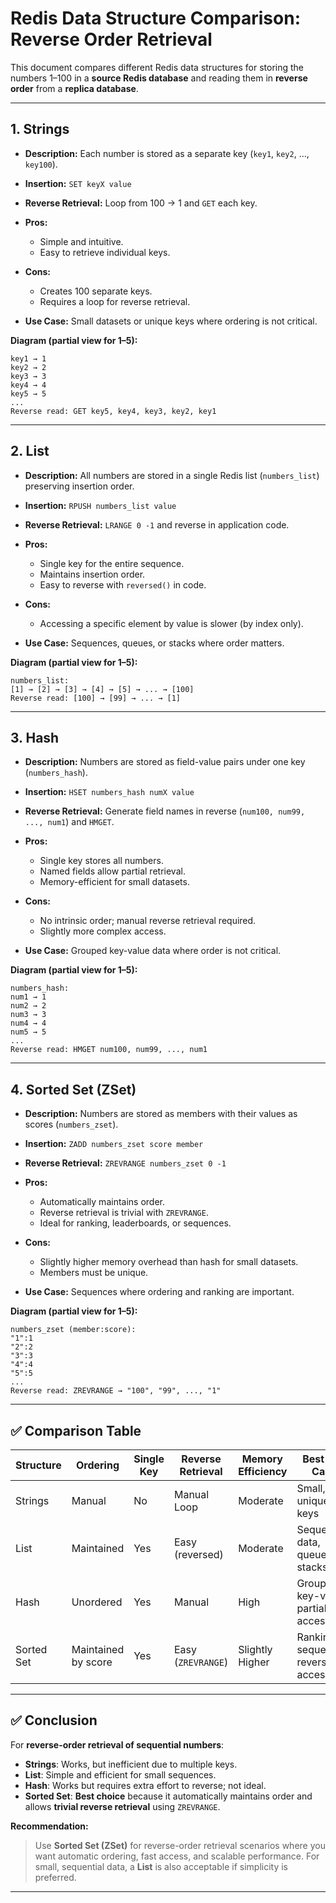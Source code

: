 # Redis Data Structure Comparison: Reverse Order Retrieval

This document compares different Redis data structures for storing the numbers 1–100 in a **source Redis database** and reading them in **reverse order** from a **replica database**.

---

## 1. Strings

* **Description:** Each number is stored as a separate key (`key1`, `key2`, ..., `key100`).
* **Insertion:** `SET keyX value`
* **Reverse Retrieval:** Loop from 100 → 1 and `GET` each key.
* **Pros:**

  * Simple and intuitive.
  * Easy to retrieve individual keys.
* **Cons:**

  * Creates 100 separate keys.
  * Requires a loop for reverse retrieval.
* **Use Case:** Small datasets or unique keys where ordering is not critical.

**Diagram (partial view for 1–5):**

```
key1 → 1
key2 → 2
key3 → 3
key4 → 4
key5 → 5
...
Reverse read: GET key5, key4, key3, key2, key1
```

---

## 2. List

* **Description:** All numbers are stored in a single Redis list (`numbers_list`) preserving insertion order.
* **Insertion:** `RPUSH numbers_list value`
* **Reverse Retrieval:** `LRANGE 0 -1` and reverse in application code.
* **Pros:**

  * Single key for the entire sequence.
  * Maintains insertion order.
  * Easy to reverse with `reversed()` in code.
* **Cons:**

  * Accessing a specific element by value is slower (by index only).
* **Use Case:** Sequences, queues, or stacks where order matters.

**Diagram (partial view for 1–5):**

```
numbers_list:
[1] → [2] → [3] → [4] → [5] → ... → [100]
Reverse read: [100] → [99] → ... → [1]
```

---

## 3. Hash

* **Description:** Numbers are stored as field-value pairs under one key (`numbers_hash`).
* **Insertion:** `HSET numbers_hash numX value`
* **Reverse Retrieval:** Generate field names in reverse (`num100, num99, ..., num1`) and `HMGET`.
* **Pros:**

  * Single key stores all numbers.
  * Named fields allow partial retrieval.
  * Memory-efficient for small datasets.
* **Cons:**

  * No intrinsic order; manual reverse retrieval required.
  * Slightly more complex access.
* **Use Case:** Grouped key-value data where order is not critical.

**Diagram (partial view for 1–5):**

```
numbers_hash:
num1 → 1
num2 → 2
num3 → 3
num4 → 4
num5 → 5
...
Reverse read: HMGET num100, num99, ..., num1
```

---

## 4. Sorted Set (ZSet)

* **Description:** Numbers are stored as members with their values as scores (`numbers_zset`).
* **Insertion:** `ZADD numbers_zset score member`
* **Reverse Retrieval:** `ZREVRANGE numbers_zset 0 -1`
* **Pros:**

  * Automatically maintains order.
  * Reverse retrieval is trivial with `ZREVRANGE`.
  * Ideal for ranking, leaderboards, or sequences.
* **Cons:**

  * Slightly higher memory overhead than hash for small datasets.
  * Members must be unique.
* **Use Case:** Sequences where ordering and ranking are important.

**Diagram (partial view for 1–5):**

```
numbers_zset (member:score):
"1":1
"2":2
"3":3
"4":4
"5":5
...
Reverse read: ZREVRANGE → "100", "99", ..., "1"
```

---

## ✅ Comparison Table

| Structure  | Ordering            | Single Key | Reverse Retrieval  | Memory Efficiency | Best Use Case                      |
| ---------- | ------------------- | ---------- | ------------------ | ----------------- | ---------------------------------- |
| Strings    | Manual              | No         | Manual Loop        | Moderate          | Small, unique keys                 |
| List       | Maintained          | Yes        | Easy (reversed)    | Moderate          | Sequential data, queues, stacks    |
| Hash       | Unordered           | Yes        | Manual             | High              | Grouped key-value, partial access  |
| Sorted Set | Maintained by score | Yes        | Easy (`ZREVRANGE`) | Slightly Higher   | Ranking, sequences, reverse access |

---

## ✅ Conclusion

For **reverse-order retrieval of sequential numbers**:

* **Strings**: Works, but inefficient due to multiple keys.
* **List**: Simple and efficient for small sequences.
* **Hash**: Works but requires extra effort to reverse; not ideal.
* **Sorted Set**: **Best choice** because it automatically maintains order and allows **trivial reverse retrieval** using `ZREVRANGE`.

**Recommendation:**

> Use **Sorted Set (ZSet)** for reverse-order retrieval scenarios where you want automatic ordering, fast access, and scalable performance. For small, sequential data, a **List** is also acceptable if simplicity is preferred.

---
